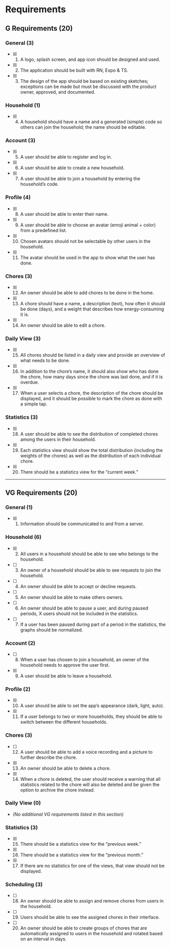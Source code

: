 # Requirements

## G Requirements (20)

### General (3)

- [x] 1. A logo, splash screen, and app icon should be designed and used.
- [x] 2. The application should be built with RN, Expo & TS.
- [x] 3. The design of the app should be based on existing sketches; exceptions can be made but must be discussed with the product owner, approved, and documented.

### Household (1)

- [x] 4. A household should have a name and a generated (simple) code so others can join the household; the name should be editable.

### Account (3)

- [x] 5. A user should be able to register and log in.
- [x] 6. A user should be able to create a new household.
- [x] 7. A user should be able to join a household by entering the household’s code.

### Profile (4)

- [x] 8. A user should be able to enter their name.
- [x] 9. A user should be able to choose an avatar (emoji animal + color) from a predefined list.
- [x] 10. Chosen avatars should not be selectable by other users in the household.
- [x] 11. The avatar should be used in the app to show what the user has done.

### Chores (3)

- [x] 12. An owner should be able to add chores to be done in the home.
- [x] 13. A chore should have a name, a description (text), how often it should be done (days), and a weight that describes how energy-consuming it is.
- [x] 14. An owner should be able to edit a chore.

### Daily View (3)

- [x] 15. All chores should be listed in a daily view and provide an overview of what needs to be done.
- [x] 16. In addition to the chore’s name, it should also show who has done the chore, how many days since the chore was last done, and if it is overdue.
- [x] 17. When a user selects a chore, the description of the chore should be displayed, and it should be possible to mark the chore as done with a simple tap.

### Statistics (3)

- [x] 18. A user should be able to see the distribution of completed chores among the users in their household.
- [x] 19. Each statistics view should show the total distribution (including the weights of the chores) as well as the distribution of each individual chore.
- [x] 20. There should be a statistics view for the “current week.”

---

## VG Requirements (20)

### General (1)

- [x] 1. Information should be communicated to and from a server.

### Household (6)

- [x] 2. All users in a household should be able to see who belongs to the household.
- [ ] 3. An owner of a household should be able to see requests to join the household.
- [ ] 4. An owner should be able to accept or decline requests.
- [ ] 5. An owner should be able to make others owners.
- [ ] 6. An owner should be able to pause a user, and during paused periods, X users should not be included in the statistics.
- [ ] 7. If a user has been paused during part of a period in the statistics, the graphs should be normalized.

### Account (2)

- [ ] 8. When a user has chosen to join a household, an owner of the household needs to approve the user first.
- [x] 9. A user should be able to leave a household.

### Profile (2)

- [x] 10. A user should be able to set the app’s appearance (dark, light, auto).
- [x] 11. If a user belongs to two or more households, they should be able to switch between the different households.

### Chores (3)

- [ ] 12. A user should be able to add a voice recording and a picture to further describe the chore.
- [x] 13. An owner should be able to delete a chore.
- [x] 14. When a chore is deleted, the user should receive a warning that all statistics related to the chore will also be deleted and be given the option to archive the chore instead.

### Daily View (0)

- _(No additional VG requirements listed in this section)_

### Statistics (3)

- [x] 15. There should be a statistics view for the “previous week.”
- [x] 16. There should be a statistics view for the “previous month.”
- [x] 17. If there are no statistics for one of the views, that view should not be displayed.

### Scheduling (3)

- [ ] 18. An owner should be able to assign and remove chores from users in the household.
- [ ] 19. Users should be able to see the assigned chores in their interface.
- [ ] 20. An owner should be able to create groups of chores that are automatically assigned to users in the household and rotated based on an interval in days.
